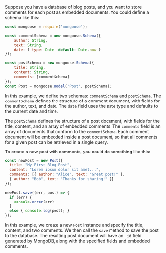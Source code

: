 Suppose you have a database of blog posts, and you want to store comments for each post as embedded documents. You could define a schema like this:

```javascript
const mongoose = require('mongoose');  

const commentSchema = new mongoose.Schema({   
	author: String,   
	text: String,   
	date: { type: Date, default: Date.now } 
});  

const postSchema = new mongoose.Schema({   
	title: String,   
	content: String,   
	comments: [commentSchema] 
});  
const Post = mongoose.model('Post', postSchema);
```

In this example, we define two schemas: `commentSchema` and `postSchema`. The `commentSchema` defines the structure of a comment document, with fields for the author, text, and date. The `date` field uses the `Date` type and defaults to the current date and time.

The `postSchema` defines the structure of a post document, with fields for the title, content, and an array of embedded comments. The `comments` field is an array of documents that conform to the `commentSchema`. Each comment document will be embedded inside a post document, so that all comments for a given post can be retrieved in a single query.

To create a new post with comments, you could do something like this:

```js
const newPost = new Post({
  title: "My First Blog Post",
  content: "Lorem ipsum dolor sit amet...",
  comments: [{ author: "Alice", text: "Great post!" },
  { author: "Bob", text: "Thanks for sharing!" }]
});

newPost.save((err, post) => {
  if (err) {
    console.error(err);
  }
  else { console.log(post); }
});
```

In this example, we create a new `Post` instance and specify the title, content, and two comments. We then call the `save` method to save the post to the database. The resulting post document will have an `_id` field generated by MongoDB, along with the specified fields and embedded comments.